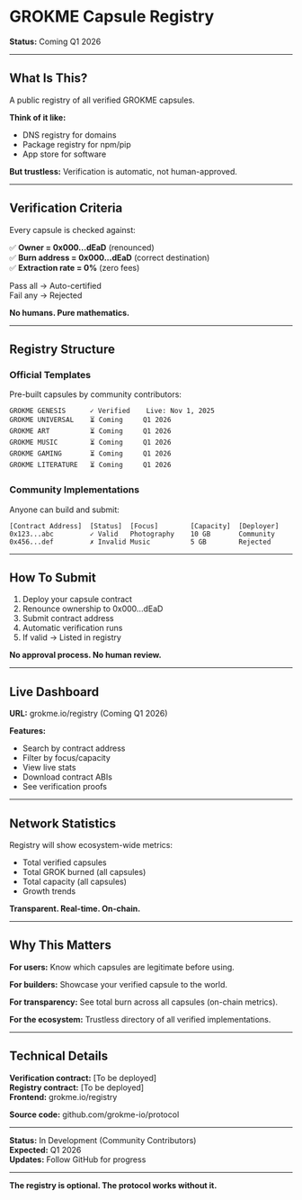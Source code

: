 # GROKME Capsule Registry

**Status:** Coming Q1 2026

---

## What Is This?

A public registry of all verified GROKME capsules.

**Think of it like:**
- DNS registry for domains
- Package registry for npm/pip
- App store for software

**But trustless:** Verification is automatic, not human-approved.

---

## Verification Criteria

Every capsule is checked against:

✅ **Owner = 0x000...dEaD** (renounced)  
✅ **Burn address = 0x000...dEaD** (correct destination)  
✅ **Extraction rate = 0%** (zero fees)

Pass all → Auto-certified  
Fail any → Rejected

**No humans. Pure mathematics.**

---

## Registry Structure

### Official Templates

Pre-built capsules by community contributors:

```
GROKME GENESIS      ✓ Verified    Live: Nov 1, 2025
GROKME UNIVERSAL    ⏳ Coming     Q1 2026
GROKME ART          ⏳ Coming     Q1 2026
GROKME MUSIC        ⏳ Coming     Q1 2026
GROKME GAMING       ⏳ Coming     Q1 2026
GROKME LITERATURE   ⏳ Coming     Q1 2026
```

### Community Implementations

Anyone can build and submit:

```
[Contract Address]  [Status]  [Focus]        [Capacity]  [Deployer]
0x123...abc         ✓ Valid   Photography    10 GB       Community
0x456...def         ✗ Invalid Music          5 GB        Rejected
```

---

## How To Submit

1. Deploy your capsule contract
2. Renounce ownership to 0x000...dEaD
3. Submit contract address
4. Automatic verification runs
5. If valid → Listed in registry

**No approval process. No human review.**

---

## Live Dashboard

**URL:** grokme.io/registry (Coming Q1 2026)

**Features:**
- Search by contract address
- Filter by focus/capacity
- View live stats
- Download contract ABIs
- See verification proofs

---

## Network Statistics

Registry will show ecosystem-wide metrics:

- Total verified capsules
- Total GROK burned (all capsules)
- Total capacity (all capsules)
- Growth trends

**Transparent. Real-time. On-chain.**

---

## Why This Matters

**For users:**
Know which capsules are legitimate before using.

**For builders:**
Showcase your verified capsule to the world.

**For transparency:**
See total burn across all capsules (on-chain metrics).

**For the ecosystem:**
Trustless directory of all verified implementations.

---

## Technical Details

**Verification contract:** [To be deployed]  
**Registry contract:** [To be deployed]  
**Frontend:** grokme.io/registry

**Source code:** github.com/grokme-io/protocol

---

**Status:** In Development (Community Contributors)  
**Expected:** Q1 2026  
**Updates:** Follow GitHub for progress

---

**The registry is optional. The protocol works without it.**

